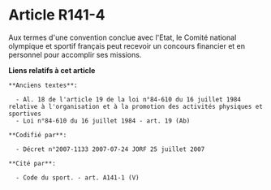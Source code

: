 # Article R141-4

Aux termes d'une convention conclue avec l'Etat, le Comité national olympique et sportif français peut recevoir un concours
financier et en personnel pour accomplir ses missions.

**Liens relatifs à cet article**

	**Anciens textes**:

	  - Al. 18 de l'article 19 de la loi n°84-610 du 16 juillet 1984 relative à l'organisation et à la promotion des activités physiques et sportives
	  - Loi n°84-610 du 16 juillet 1984 - art. 19 (Ab)

	**Codifié par**:

	  - Décret n°2007-1133 2007-07-24 JORF 25 juillet 2007

	**Cité par**:

	  - Code du sport. - art. A141-1 (V)
